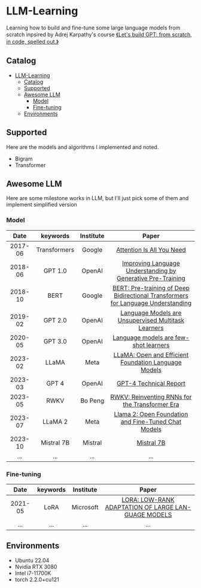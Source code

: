 # LLM-Learning

Learning how to build and fine-tune some large language models from scratch inpsired by Adrej Karpathy's course [《Let's build GPT: from scratch, in code, spelled out.》](https://youtu.be/kCc8FmEb1nY?si=7hjbzwdxNODVoK_v)

## Catalog

- [LLM-Learning](#llm-learning)
  - [Catalog](#catalog)
  - [Supported](#supported)
  - [Awesome LLM](#awesome-llm)
    - [Model](#model)
    - [Fine-tuning](#fine-tuning)
  - [Environments](#environments)


## Supported

Here are the models and algorithms I implemented and noted.

- Bigram
- Transformer

## Awesome LLM

Here are some milestone works in LLM, but I'll just pick some of them and implement simplified version

### Model

|  Date   |   keywords   | Institute | Paper|
| :-----: | :----------: | :-------: | :--: |
| 2017-06 | Transformers |  Google   | [Attention Is All You Need](https://arxiv.org/pdf/1706.03762.pdf)|
| 2018-06 |   GPT 1.0    |  OpenAI   | [Improving Language Understanding by Generative Pre-Training](https://www.cs.ubc.ca/~amuham01/LING530/papers/radford2018improving.pdf)|
| 2018-10 |     BERT     |  Google   | [BERT: Pre-training of Deep Bidirectional Transformers for Language Understanding](https://aclanthology.org/N19-1423.pdf)|
| 2019-02 |   GPT 2.0    |  OpenAI   | [Language Models are Unsupervised Multitask Learners](https://d4mucfpksywv.cloudfront.net/better-language-models/language_models_are_unsupervised_multitask_learners.pdf)|
| 2020-05 |   GPT 3.0    |  OpenAI   | [Language models are few-shot learners](https://papers.nips.cc/paper/2020/file/1457c0d6bfcb4967418bfb8ac142f64a-Paper.pdf)|
| 2023-02 |    LLaMA     |   Meta    | [LLaMA: Open and Efficient Foundation Language Models](https://research.facebook.com/publications/llama-open-and-efficient-foundation-language-models/)|
| 2023-03 |    GPT 4     |  OpenAI   | [GPT-4 Technical Report](https://openai.com/research/gpt-4)|
| 2023-05 |     RWKV     |  Bo Peng  | [RWKV: Reinventing RNNs for the Transformer Era](https://arxiv.org/abs/2305.13048)|
| 2023-07 |   LLaMA 2    |   Meta    | [Llama 2: Open Foundation and Fine-Tuned Chat Models](https://arxiv.org/pdf/2307.09288.pdf)|
| 2023-10 |  Mistral 7B  |  Mistral  | [Mistral 7B](https://arxiv.org/pdf/2310.06825.pdf%5D%5D%3E)|
| ... |  ...   |  ...   | ...  |


### Fine-tuning

|  Date   |   keywords   | Institute | Paper|
| :-----: | :----------: | :-------: | :--: |
| 2021-05 | LoRA |  Microsoft   | [LORA: LOW-RANK ADAPTATION OF LARGE LAN-GUAGE MODELS](https://arxiv.org/abs/2106.09685)|
| ... |  ...   |  ...   | ...  |

## Environments

- Ubuntu 22.04
- Nvidia RTX 3080
- Intel i7-11700K
- torch 2.2.0+cu121
